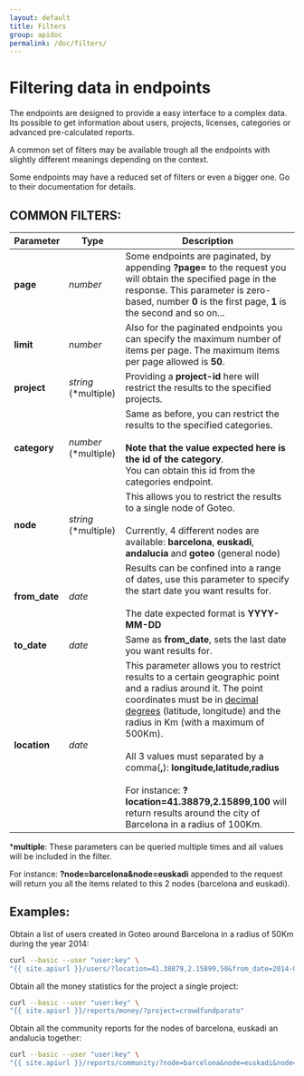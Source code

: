 ```yaml
---
layout: default
title: Filters
group: apidoc
permalink: /doc/filters/
---
```

# Filtering data in endpoints

The endpoints are designed to provide a easy interface to a complex data. Its possible to get information about users, projects, licenses, categories or advanced pre-calculated reports.

A common set of filters may be available trough all the endpoints with slightly different meanings depending on the context. 

Some endpoints may have a reduced set of filters or even a bigger one. Go to their documentation for details.

<a name="filters"></a>
## COMMON FILTERS:

| Parameter  | Type | Description |
| ------------- | ------------- | ------------ |
| **page** | *number* | Some endpoints are paginated, by appending **?page=** to the request you will obtain the specified page in the response. This parameter is zero-based, number **0** is the first page, **1** is the second and so on...|
| **limit** | *number* | Also for the paginated endpoints you can specify the maximum number of items per page. The maximum items per page allowed is **50**.  |
| **project** | *string* (*multiple) | Providing a **project-id** here will restrict the results to the specified projects. |
| **category** | *number* (*multiple) | Same as before, you can restrict the results to the specified categories.<br><br>**Note that the value expected here is the id of the category**.<br>You can obtain this id from the categories endpoint. |
| **node** | *string* (*multiple) | This allows you to restrict the results to a single node of Goteo.<br><br>Currently, 4 different nodes are available: **barcelona**, **euskadi**, **andalucia** and **goteo** (general node) |
| **from_date** | *date* | Results can be confined into a range of dates, use this parameter to specify the start date you want results for.<br><br>The date expected format is **YYYY-MM-DD** |
| **to_date** | *date* | Same as **from_date**, sets the last date you want results for. |
| **location** | *date* | This parameter allows you to restrict results to a certain geographic point and a radius around it. The point coordinates must be in [decimal degrees](http://en.wikipedia.org/wiki/Decimal_degrees) (latitude, longitude) and the radius in Km (with a maximum of 500Km).<br><br>All 3 values must separated by a comma(**,**): **longitude,latitude,radius**<br><br>For instance: **?location=41.38879,2.15899,100** will return results around the city of Barcelona in a radius of 100Km. |

***multiple**: These parameters can be queried multiple times and all values will be included in the filter.

For instance: **?node=barcelona&node=euskadi** appended to the request will return you all the items related to this 2 nodes (barcelona and euskadi).

## Examples:

Obtain a list of users created in Goteo around Barcelona in a radius of 50Km during the year 2014:

```bash
curl --basic --user "user:key" \
"{{ site.apiurl }}/users/?location=41.38879,2.15899,50&from_date=2014-01-01&to_date=2014-12-31"
```

Obtain all the money statistics for the project a single project:

```bash
curl --basic --user "user:key" \
"{{ site.apiurl }}/reports/money/?project=crowdfundparato"
```

Obtain all the community reports for the nodes of barcelona, euskadi an andalucia together:

```bash
curl --basic --user "user:key" \
"{{ site.apiurl }}/reports/community/?node=barcelona&node=euskadi&node=andalucia"
```